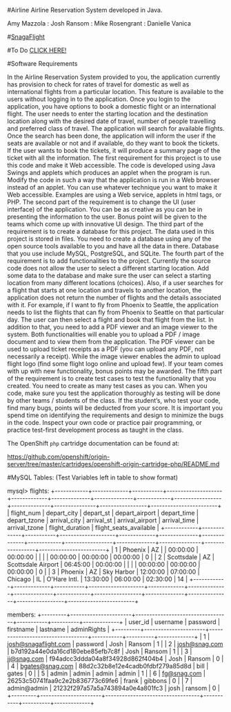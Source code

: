 #Airline
Airline Reservation System developed in Java.

Amy Mazzola : Josh Ransom : Mike Rosengrant : Danielle Vanica

#[SnagaFlight](http://snagaflight-snagaflight.rhcloud.com/index.php)

#To Do
[CLICK HERE!](https://trello.com/b/xbIXXgV3/snagaflight)

#Software Requirements

In the Airline Reservation System provided to you, the application currently has provision to check for rates of travel for domestic as well as international flights from a particular location. This feature is available to the users without logging in to the application. Once you login to the application, you have options to book a domestic flight or an international flight. The user needs to enter the starting location and the destination location along with the desired date of travel, number of people travelling and preferred class of travel. The application will search for available flights. Once the search has been done, the application will inform the user if the seats are available or not and if available, do they want to book the tickets. If the user wants to book the tickets, it will produce a summary page of the ticket with all the information. The first requirement for this project is to use this code and make it Web accessible. The code is developed using Java Swings and applets which produces an applet when the program is run. Modify the code in such a way that the application is run in a Web browser instead of an applet. You can use whatever technique you want to make it Web accessible. Examples are using a Web service, applets in html tags, or PHP. The second part of the requirement is to change the UI (user interface) of the application. You can be as creative as you can be in presenting the information to the user. Bonus point will be given to the teams which come up with innovative UI design. The third part of the requirement is to create a database for this project. The data used in this project is stored in files. You need to create a database using any of the open source tools available to you and have all the data in there. Database that you use include MySQL, PostgreSQL, and SQLite. The fourth part of the requirement is to add functionalities to the project. Currently the source code does not allow the user to select a different starting location. Add some data to the database and make sure the user can select a starting location from many different locations (choices). Also, if a user searches for a flight that starts at one location and travels to another location, the application does not return the number of flights and the details associated with it. For example, if I want to fly from Phoenix to Seattle, the application needs to list the flights that can fly from Phoenix to Seattle on that particular day. The user can then select a flight and book that flight from the list. In addition to that, you need to add a PDF viewer and an image viewer to the system. Both functionalities will enable you to upload a PDF / image document and to view them from the application. The PDF viewer can be used to upload ticket receipts as a PDF (you can upload any PDF, not necessarily a receipt). While the image viewer enables the admin to upload flight logo (find some flight logo online and upload few). If your team comes with up with new functionality, bonus points may be awarded. The fifth part of the requirement is to create test cases to test the functionality that you created. You need to create as many test cases as you can. When you code, make sure you test the application thoroughly as testing will be done by other teams / students of the class. If the student’s, who test your code, find many bugs, points will be deducted from your score. It is important you spend time on identifying the requirements and design to minimize the bugs in the code. Inspect your own code or practice pair programming, or practice test-first development process as taught in the class.


The OpenShift `php` cartridge documentation can be found at:

https://github.com/openshift/origin-server/tree/master/cartridges/openshift-origin-cartridge-php/README.md


#MySQL Tables: 
(Test Variables left in table to show format) 

mysql>
flights: 
+------------+-------------+-----------+--------------------+-------------+--------------+--------------+------------+-----------------+--------------+---------------+-----------------+------------------------+
| flight_num | depart_city | depart_st | depart_airport     | depart_time | depart_tzone | arrival_city | arrival_st | arrival_airport | arrival_time | arrival_tzone | flight_duration | flight_seats_available |
+------------+-------------+-----------+--------------------+-------------+--------------+--------------+------------+-----------------+--------------+---------------+-----------------+------------------------+
|          1 | Phoenix     | AZ        |                    | 00:00:00    | 00:00:00     |              |            |                 | 00:00:00     | 00:00:00      | 00:00:00        |                      0 |
|          2 | Scottsdale  | AZ        | Scottsdale Airport | 06:45:00    | 00:00:00     |              |            |                 | 00:00:00     | 00:00:00      | 00:00:00        |                      0 |
|          3 | Phoenix     | AZ        | Sky Harbor         | 12:00:00    | 07:00:00     | Chicago      | IL         | O'Hare Intl.    | 13:30:00     | 06:00:00      | 02:30:00        |                     14 |
+------------+-------------+-----------+--------------------+-------------+--------------+--------------+------------+-----------------+--------------+---------------+-----------------+------------------------+

members: 
+---------+----------------------+----------------------------------+-----------+----------+-------------+
| user_id | username             | password                         | firstname | lastname | adminRights |
+---------+----------------------+----------------------------------+-----------+----------+-------------+
|       1 | josh@snagaflight.com | password                         | Josh      | Ransom   | 1           |
|       2 | josh@snag.com        | b7d192a44e0da16cd180ebe85efb7c8f | Josh      | Ransom   | 1           |
|       3 | jj@snag.com          | f94adcc3ddda04a8f34928d862f404b4 | Josh      | Ransom   | 0           |
|       4 | bgates@snag.com      | 88d2c32b8e12e4cadb0fdbf279a85d8d | bill      | gates    | 0           |
|       5 | admin                | admin                            | admin     | admin    | 1           |
|       6 | fg@snag.com          | 26253c50741faa9c2e2b836773c69fe6 | frank     | gibbons  | 0           |
|       7 | admin@admin          | 21232f297a57a5a743894a0e4a801fc3 | josh      | ransom   | 0           |
+---------+----------------------+----------------------------------+-----------+----------+-------------+
